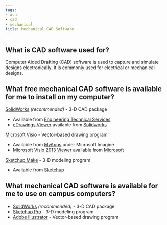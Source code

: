```yaml
---
tags:
- asu
- cad
- mechanical
title: Mechanical CAD Software
---
```


## What is CAD software used for?

Computer Aided Drafting (CAD) software is used to capture and simulate designs electronically. It is commonly used for electrical or mechanical designs.

## What free mechanical CAD software is available for me to install on my computer?

[SolidWorks](http://www.solidworks.com/) *(recommended)* - 3-D CAD package

-   Available from [Engineering Technical Services](https://asu.secure.force.com/kb/articles/FAQ/SolidWorks-for-Engineering-Students)
-   [eDrawings Viewer](http://www.edrawingsviewer.com/) available from [Solidworks](http://www.edrawingsviewer.com/)

[Microsoft Visio](https://products.office.com/en-gb/visio/) - Vector-based drawing program

-   Available from [MyApps](http://myapps.asu.edu/) under Microsoft Imagine
-   [Microsoft Visio 2013 Viewer](https://www.microsoft.com/en-us/download/details.aspx?id=35811) available from [Microsoft](https://www.microsoft.com/en-us/download/details.aspx?id=35811)

[Sketchup Make](http://www.sketchup.com/products/sketchup-make) - 3-D modeling program

-   Available from [Sketchup](http://www.sketchup.com/download)

## What mechanical CAD software is available for me to use on campus computers?

-   [SolidWorks](http://www.solidworks.com/) *(recommended)* - 3-D CAD package
-   [Sketchup Pro](http://www.sketchup.com/products/sketchup-pro) - 3-D modeling program
-   [Adobe Illustrator](http://www.adobe.com/products/illustrator.html) - Vector-based drawing program

